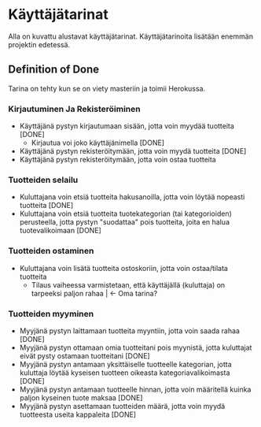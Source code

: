# Käyttäjätarinat 

Alla on kuvattu alustavat käyttäjätarinat. Käyttäjätarinoita lisätään enemmän projektin edetessä.

## Definition of Done
Tarina on tehty kun se on viety masteriin ja toimii Herokussa.

### Kirjautuminen Ja Rekisteröiminen
- Käyttäjänä pystyn kirjautumaan sisään, jotta voin myydää tuotteita [DONE]
    - Kirjautua voi joko käyttäjänimella [DONE]
- Käyttäjänä pystyn rekisteröitymään, jotta voin myydä tuotteita [DONE]
- Käyttäjänä pystyn rekisteröitymään, jotta voin ostaa tuotteita 

### Tuotteiden selailu
- Kuluttajana voin etsiä tuotteita hakusanoilla, jotta voin löytää nopeasti tuotteita [DONE]
- Kuluttajana voin etsiä tuotteita tuotekategorian (tai kategorioiden) perusteella, jotta pystyn "suodattaa" pois tuotteita, joita en halua tuotevalikoimaan [DONE]

### Tuotteiden ostaminen
- Kuluttajana voin lisätä tuotteita ostoskoriin, jotta voin ostaa/tilata tuotteita
    - Tilaus vaiheessa varmistetaan, että käyttäjällä (kuluttaja) on tarpeeksi paljon rahaa | <- Oma tarina?

### Tuotteiden myyminen
- Myyjänä pystyn laittamaan tuotteita myyntiin, jotta voin saada rahaa [DONE]
- Myyjänä pystyn ottamaan omia tuotteitani pois myynistä, jotta kuluttajat eivät pysty ostamaan tuotteitani [DONE]
- Myyjänä pystyn antamaan yksittäiselle tuotteelle kategorian, jotta kuluttaja löytää kyseisen tuotteen oikeasta kategoriavalikoimasta [DONE]
- Myyjänä pystyn antamaan tuotteelle hinnan, jotta voin määritellä kuinka paljon kyseinen tuote maksaa [DONE]
- Myyjänä pystyn asettamaan tuotteiden määrä, jotta voin myydä tuotteesta useita kappaleita [DONE]
